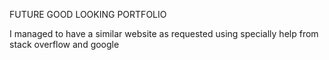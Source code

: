FUTURE GOOD LOOKING PORTFOLIO

I managed to have a similar website as requested using specially help from stack overflow and google 
